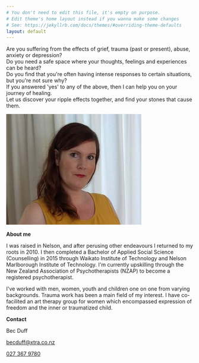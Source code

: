 ```yaml
---
# You don't need to edit this file, it's empty on purpose.
# Edit theme's home layout instead if you wanna make some changes
# See: https://jekyllrb.com/docs/themes/#overriding-theme-defaults
layout: default
---
```

Are you suffering from the effects of grief, trauma (past or present), abuse, anxiety or depression?  
Do you need a safe space where your thoughts, feelings and experiences can be heard?  
Do you find that you're often having intense responses to certain situations, but you're not sure why?  
If you answered 'yes' to any of the above, then I can help you on your journey of healing.  
Let us discover your ripple effects together, and find your stones that cause them.

![A portrait of me](/assets/portrait.jpg)

**About me**

I was raised in Nelson, and after perusing other endeavours I returned to my roots in 2010. I then completed a Bachelor of Applied Social Science (Counselling) in 2015 through Waikato Institute of Technology and Nelson Marlborough Institute of Technology. I'm currently upskilling through the New Zealand Association of Psychotherapists (NZAP) to become a registered psychotherapist.

I've worked with men, women, youth and children one on one from varying backgrounds. Trauma work has been a main field of my interest. I have co-facilited an art therapy group for women which encompassed expression of freedom and the inner or traumatized child.

**Contact**

Bec Duff

[becduff@xtra.co.nz](mailto:becduff@xtra.co.nz?subject=Ripple%20Effects%20Website%20Enquiry)

[027 367 9780](tel:+64273679780)
